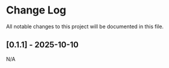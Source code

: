 # Change Log

All notable changes to this project will be documented in this file.

## [0.1.1] - 2025-10-10
  
N/A
